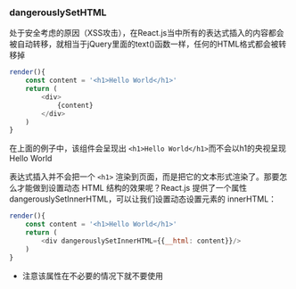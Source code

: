 ### dangerouslySetHTML

处于安全考虑的原因（XSS攻击），在React.js当中所有的表达式插入的内容都会被自动转移，就相当于jQuery里面的text()函数一样，任何的HTML格式都会被转移掉

```javascript
render(){
    const content = '<h1>Hello World</h1>'
    return (
        <div>
            {content}
        </div>
    )
}
```

在上面的例子中，该组件会呈现出 `<h1>Hello World</h1>`而不会以h1的央视呈现Hello World


表达式插入并不会把一个 `<h1>` 渲染到页面，而是把它的文本形式渲染了。那要怎么才能做到设置动态 HTML 结构的效果呢？React.js 提供了一个属性 dangerouslySetInnerHTML，可以让我们设置动态设置元素的 innerHTML：

```javascript
render(){
    const content = '<h1>Hello World</h1>'
    return (
        <div dangerouslySetInnerHTML={{__html: content}}/>
    )
}
```

* 注意该属性在不必要的情况下就不要使用